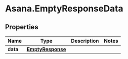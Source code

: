 # Asana.EmptyResponseData

## Properties
Name | Type | Description | Notes
------------ | ------------- | ------------- | -------------
**data** | [**EmptyResponse**](EmptyResponse.md) |  | 
